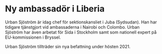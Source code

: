 # Ny ambassadör i Liberia

Urban Sjöström är idag chef för sektionskansliet i Juba (Sydsudan). Han har tidigare tjänstgjort vid ambassaderna i Nairobi och Colombo. Urban Sjöström har även arbetat för Sida i Stockholm samt som nationell expert på EU\-kommissionen i Bryssel.

Urban Sjöström tillträder sin nya befattning under hösten 2021\.
